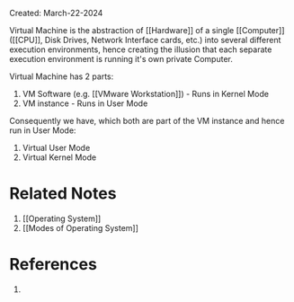 Created: March-22-2024

Virtual Machine is the abstraction of [[Hardware]] of a single [[Computer]] ([[CPU]], Disk Drives, Network Interface cards, etc.) into several different execution environments, hence creating the illusion that each separate execution environment is running it's own private Computer.

Virtual Machine has 2 parts:

1. VM Software (e.g. [[VMware Workstation]]) - Runs in Kernel Mode
2. VM instance - Runs in User Mode

Consequently we have, which both are part of the VM instance and hence run in User Mode:

1. Virtual User Mode
2. Virtual Kernel Mode
# Related Notes

1. [[Operating System]]
2. [[Modes of Operating System]]
# References

1. 